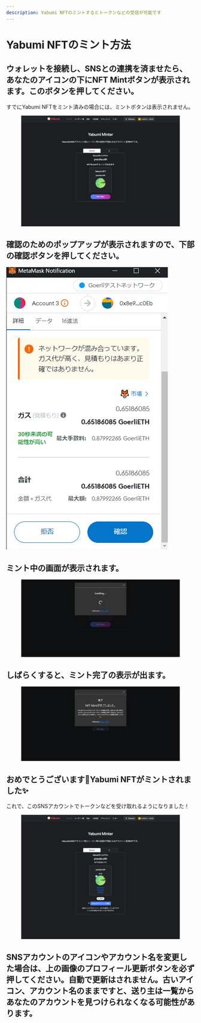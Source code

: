 ```yaml
---
description: Yabumi NFTのミントするとトークンなどの受信が可能です
---
```


# Yabumi NFTのミント方法

## ウォレットを接続し、SNSとの連携を済ませたら、あなたのアイコンの下にNFT Mintボタンが表示されます。このボタンを押してください。

すでにYabumi NFTをミント済みの場合には、ミントボタンは表示されません。

<figure><img src="../../.gitbook/assets/Group 1.png" alt=""><figcaption></figcaption></figure>

## 確認のためのポップアップが表示されますので、下部の確認ボタンを押してください。

![](<../../.gitbook/assets/image (49).png>)



## ミント中の画面が表示されます。

<figure><img src="../../.gitbook/assets/image (19).png" alt=""><figcaption></figcaption></figure>

## しばらくすると、ミント完了の表示が出ます。

<figure><img src="../../.gitbook/assets/image (47).png" alt=""><figcaption></figcaption></figure>

## おめでとうございます🎉Yabumi NFTがミントされました✨

これで、このSNSアカウントでトークンなどを受け取れるようになりました！

<figure><img src="../../.gitbook/assets/FireShot Capture 050 - Yabumi Minter - www.yabumi.xyz.png" alt=""><figcaption></figcaption></figure>

## SNSアカウントのアイコンやアカウント名を変更した場合は、上の画像のプロフィール更新ボタンを必ず押してください。自動で更新はされません。古いアイコン、アカウント名のままですと、送り主は一覧からあなたのアカウントを見つけられなくなる可能性があります。

